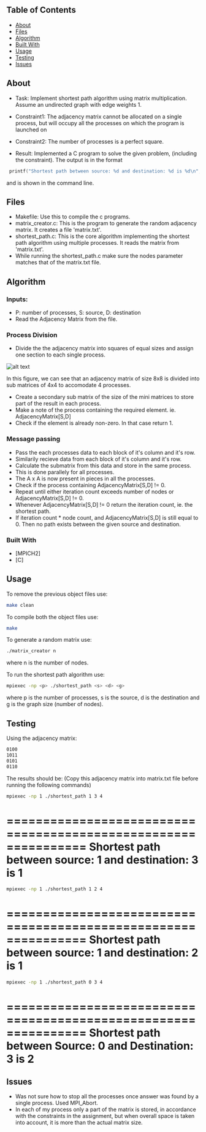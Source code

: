 
## Table of Contents


* [About](#about)
* [Files](#files)
* [Algorithm](#algorithm)
* [Built With](#built-with)
* [Usage](#usage)
* [Testing](#testing)
* [Issues](#issues)

## About

* Task: Implement shortest path algorithm using matrix multiplication. Assume an undirected
graph with edge weights 1.

* Constraint1: The adjacency matrix cannot be allocated on a single process, but will occupy all the
processes on which the program is launched on

* Constraint2: The number of processes is a perfect square.

* Result: Implemented a C program to solve the given problem, (including the constraint). The output is in the format 
```c
 printf("Shortest path between source: %d and destination: %d is %d\n", source, destination, shortest_path);
```
and is shown in the command line.


## Files
* Makefile: Use this to compile the c programs.
* matrix_creator.c: This is the program to generate the random adjacency matrix. It creates a file 'matrix.txt'.
* shortest_path.c: This is the core algorithm implementing the shortest path algorithm using multiple processes. It reads the matrix from 'matrix.txt'.
* While running the shortest_path.c make sure the nodes parameter matches that of the matrix.txt file.

## Algorithm

### Inputs: 
* P: number of processes, S: source, D: destination 
* Read the Adjacency Matrix from the file.

### Process Division

* Divide the the adjacency matrix into squares of equal sizes and assign one section to each single process.

![alt text](https://github.com/dheerajrox/Parallel_Computing_cs17b028/blob/main/images/process_node.png?raw=true)

In this figure, we can see that an adjacency matrix of size 8x8 is divided into sub matrices of 4x4 to accomodate 4 processes.


* Create a secondary sub matrix of the size of the mini matrices to store part of the result in each process.
* Make a note of the process containing the required element. ie. AdjacencyMatrix[S,D]
* Check if the element is already non-zero. In that case return 1.

### Message passing
* Pass the each processes data to each block of it's column and it's row.
* Similarily recieve data from each block of it's column and it's row.
* Calculate the submatrix from this data and store in the same process.
* This is done parallely for all processes.
* The A x A is now present in pieces in all the processes.
* Check if the process containing AdjacencyMatrix[S,D] != 0.
* Repeat until either iteration count exceeds number of nodes or AdjacencyMatrix[S,D] != 0. 
* Whenever AdjacencyMatrix[S,D] != 0 return the iteration count, ie. the shortest path.
* If iteration count * node count, and AdjacencyMatrix[S,D] is still equal to 0. Then no path exists between the given source and destination.

### Built With

* [MPICH2]
* [C]

## Usage

To remove the previous object files use:
```sh
make clean
```

To compile both the object files use:
```sh
make
```

To generate a random matrix use:
```sh
./matrix_creator n 
```
where n is the number of nodes.


To run the shortest path algorithm use:
```sh
mpiexec -np <p> ./shortest_path <s> <d> <g>
```
where p is the number of processes, s is the source, d is the destination and g is the graph size (number of nodes).


## Testing

Using the adjacency matrix: 

```sh
0100
1011
0101
0110
```


The results should be: 
(Copy this adjacency matrix into matrix.txt file before running the following commands)

```sh
mpiexec -np 1 ./shortest_path 1 3 4
```
===============================================================
Shortest path between source: 1 and destination: 3 is 1
===============================================================

```sh
mpiexec -np 1 ./shortest_path 1 2 4
```
===============================================================
Shortest path between source: 1 and destination: 2 is 1
===============================================================

```sh
mpiexec -np 1 ./shortest_path 0 3 4
```
===============================================================
Shortest path between Source: 0 and Destination: 3 is 2
===============================================================

## Issues

* Was not sure how to stop all the processes once answer was found by a single process. Used MPI_Abort.
* In each of my process only a part of the matrix is stored, in accordance with the constraints in the assignment, but when overall space is taken into account, it is more than the actual matrix size.


